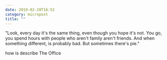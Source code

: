 ```yaml
---
date: 2019-02-20T16:52
category: micropost
title: ""
---
```


"Look, every day it's the same thing, even though you hope it's not. You go, you spend hours with people who aren't family aren't friends. And when something different, is probably bad. But sometimes there's pie."

how is describe The Office
